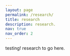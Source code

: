 ```yaml
---
layout: page
permalink: /research/
title: research
description: research.
nav: true
nav_order: 2
---
```


testing! research to go here. 
